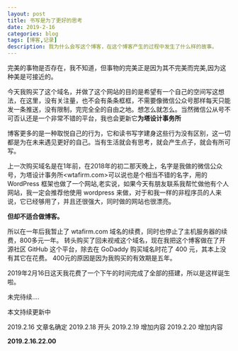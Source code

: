 ```yaml
---
layout: post
title: 书写是为了更好的思考
date: 2019-2-16
categories: blog
tags: [博客,记录]
description: 我为什么会写这个博客，在这个博客产生的过程中发生了什么样的故事。
---
```



完美的事物是否存在，我不知道，但事物的完美正是因为其不完美而完美,因为这种美是可接近的。

今天我购买了这个域名，并做了这个网站的目的是希望有一个自己的空间写这想法，在这里，没有关注量，也不会有条条框框，不需要像微信公众号那样每天只能发一条推送，没有限制，完完全全的自由之地。想怎么就怎么。当然微信公从号不可否认还是一个非常不错的平台，我也会更新它**为塔设计事务所**

博客更多的是一种取悦自己的行为，它和读书写字建身这些行为没有区别，这一切都是为在未来遇见更好的自己。当有生活就会有思考，就会产生点子，就会有所可写。

上一次购买域名是在1年前，在2018年的初二那天晚上，名字是我做的微信公众号，为塔设计事务所<wtafirm.com>可以说也是个相当不错的名字，用的 WordPress 框架也做了一个网站,老实说，如果今天有朋友联系我帮忙做他有个人网站，我一定会推荐他使用 wordpress 来做，对于和我一样的非程序员的人来说，它已经够用了，并且还很强大，同时做的网站也很漂亮。

**但却不适合做博客。**

所以在一年后我暂止了 wtafirm.com 域名的续费，同时也停止了主机服务器的续费，800多元一年。 转头购买了回未视戒这个域名，现在我把这个博客做在了开源社区 GitHub 这个平台，除去在 GoDaddy 购买域名时花了 400 元，其本上没有其它在花费。 400元的原因是因为我购买的有效期是五年。

2019年2月16日这天我花费了一个下午的时间完成了全部的搭建，所以是这样诞生啦。

未完待续....

本文持续更新中

2019.2.16 文章名确定
2019.2.18 开头
2019.2.19 增加内容
2019.2.20 增加内容

**2019.2.16.22.00**
